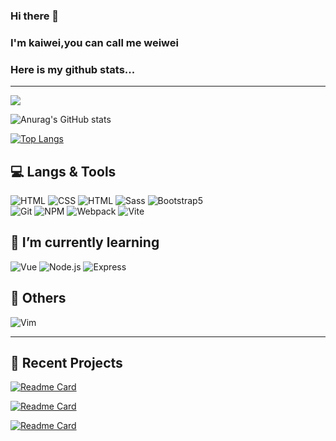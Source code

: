 ### Hi there 👋 
### I'm kaiwei,you can call me weiwei
### Here is my github stats...
---
<!-- https://github.com/antonkomarev/github-profile-views-counter -->
![](https://komarev.com/ghpvc/?username=cieliscute&style=for-the-badge)  
<!-- https://github.com/anuraghazra/github-readme-stats -->
<!--
<a href="https://github-readme-stats.vercel.app/api?username=cieliscute&show_icons=true&theme=neon&custom_title=WeiWei's&nbsp;GitHub&nbsp;Stats&rank_icon=github">
  <img height=250 align="top" src="https://github-readme-stats.vercel.app/api?username=cieliscute&show_icons=true&theme=neon&custom_title=WeiWei's&nbsp;GitHub&nbsp;Stats&rank_icon=github"/>
</a>
<a href="https://github-readme-stats.vercel.app/api/top-langs/?username=cieliscute">
  <img height=250 align="top" src="https://github-readme-stats.vercel.app/api/top-langs/?username=cieliscute"/>
</a>
-->
<!--沒有對齊的版本-->
![Anurag's GitHub stats](https://github-readme-stats.vercel.app/api?username=cieliscute&show_icons=true&theme=neon&custom_title=WeiWei's&nbsp;GitHub&nbsp;Stats&rank_icon=github)
 
[![Top Langs](https://github-readme-stats.vercel.app/api/top-langs/?username=cieliscute)](https://github.com/cieliscute) 


<!-- https://shields.io/docs/logos -->
## 💻 Langs & Tools
![HTML](https://img.shields.io/badge/HTML-E34F26?style=for-the-badge&logo=html5&logoColor=white)
![CSS](https://img.shields.io/badge/CSS-1572B6?style=for-the-badge&logo=css3&logoColor=white)
![HTML](https://img.shields.io/badge/Javascript-F7DF1E?style=for-the-badge&logo=javascript&logoColor=grey)
![Sass](https://img.shields.io/badge/Sass-CC6699?style=for-the-badge&logo=sass&logoColor=white)
![Bootstrap5](https://img.shields.io/badge/Bootstrap5-7952B3?style=for-the-badge&logo=bootstrap&logoColor=white)  
![Git](https://img.shields.io/badge/Git-F05032?style=for-the-badge&logo=git&logoColor=white)
![NPM](https://img.shields.io/badge/NPM-CB3837?style=for-the-badge&logo=npm&logoColor=white)
![Webpack](https://img.shields.io/badge/Webpack-8DD6F9?style=for-the-badge&logo=webpack&logoColor=white)
![Vite](https://img.shields.io/badge/Vite-646CFF?style=for-the-badge&logo=vite&logoColor=white)

## 🌱 I’m currently learning 
![Vue](https://img.shields.io/badge/Vue3-4FC08D?style=for-the-badge&logo=vue.js&logoColor=white)
![Node.js](https://img.shields.io/badge/Node.js-339933?style=for-the-badge&logo=node.js&logoColor=white)
![Express](https://img.shields.io/badge/Express-222222?style=for-the-badge&logo=express&logoColor=white)

## 🍮 Others
![Vim](https://img.shields.io/badge/Vim-019733?style=for-the-badge&logo=vim&logoColor=white)

---
<!-- no longer limited to 6 pinned repositories -->
## 💎 Recent Projects  
<!--
<a href="https://cieliscute.github.io/2023HexSchoolLive-Week6/">
  <img height="" align="top" src="https://github-readme-stats.vercel.app/api/pin/?username=cieliscute&repo=2023HexSchoolLive-Week6&show_owner=true&theme=rose" />
</a>
<a href="https://cieliscute.github.io/bs21d/">
  <img height="" align="top" src="https://github-readme-stats.vercel.app/api/pin/?username=cieliscute&repo=bs21d&show_owner=true&theme=rose" />
</a>
<a href="https://pinyiw0.github.io/project_SearchforMeow/">
  <img height="" align="top" src="https://github-readme-stats.vercel.app/api/pin/?username=pinyiW0&repo=project_SearchforMeow&show_owner=true&theme=rose" />
</a>
-->
[![Readme Card](https://github-readme-stats.vercel.app/api/pin/?username=cieliscute&repo=2023HexSchoolLive-Week6&show_owner=true&theme=rose)](https://cieliscute.github.io/2023HexSchoolLive-Week6/)

[![Readme Card](https://github-readme-stats.vercel.app/api/pin/?username=cieliscute&repo=bs21d&show_owner=true&theme=rose)](https://cieliscute.github.io/bs21d/)

[![Readme Card](https://github-readme-stats.vercel.app/api/pin/?username=pinyiW0&repo=project_SearchforMeow&show_owner=true&theme=rose)](https://pinyiw0.github.io/project_SearchforMeow/)



<!--
(default)
**cieliscute/cieliscute** is a ✨ _special_ ✨ repository because its `README.md` (this file) appears on your GitHub profile.

Here are some ideas to get you started:

- 🔭 I’m currently working on ...
- 🌱 I’m currently learning ...
- 👯 I’m looking to collaborate on ...
- 🤔 I’m looking for help with ...
- 💬 Ask me about ...
- 📫 How to reach me: ...
- 😄 Pronouns: ...
- ⚡ Fun fact: ...
-->



<!-- 漸層太難調整了拔... ![Anurag's GitHub stats](https://github-readme-stats.vercel.app/api?username=cieliscute&show_icons=true&theme=neon&bg_color=33,FFA1F5,BC7AF9,F8FF95,A6FF96&custom_title=WeiWei's&nbsp;GitHub&nbsp;Stats&rank_icon=github&title_color=0C356A&text_color=FF9B9B&icon_color=279EFF) -->





